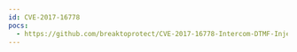 ```yaml
---
id: CVE-2017-16778
pocs:
  - https://github.com/breaktoprotect/CVE-2017-16778-Intercom-DTMF-Injection
---
```

